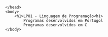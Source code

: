 <html>
    <head>
        <meta charset="UTF-8">
        
    </head>
    <body>
        <h1>LPO1 - Linguagem de Programação<h1>
            Programas desenvolvidos em Portugol
            Programas desenvolvidos em C 
    </body>
</html>
